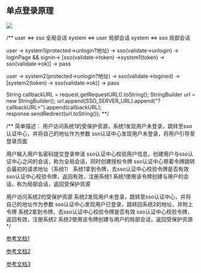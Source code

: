 ## 单点登录原理

![](https://images2015.cnblogs.com/blog/640632/201702/640632-20170214003010285-574881970.png)

/**
 user <=>  sso  全局会话
 system <=> user 局部会话
 system <=> sso 局部会话
 
user -> system1(protected->unlogin?地址) -> sso(validate->unlogin) -> loginPage &&
signin-> [sso(validate->token) ->system1(token) -> sso(validate->ok)] -> pass

user -> system2(protected->unlogin?地址) -> sso(validate->logined) -> 
[system2(token) -> sso(validate->ok)] -> pass


String callbackURL = request.getRequestURL().toString();
StringBuilder url = new StringBuilder();
url.append(SSO_SERVER_URL).append("?callbackURL=").append(callbackURL);
response.sendRedirect(url.toString());
**/

/**
简单描述：
用户访问系统1的受保护资源，系统1发现用户未登录，跳转至sso认证中心，并将自己的地址作为参数
sso认证中心发现用户未登录，将用户引导至登录页面

 用户输入用户名密码提交登录申请
sso认证中心校验用户信息，创建用户与sso认证中心之间的会话，称为全局会话，同时创建授权令牌
sso认证中心带着令牌跳转会最初的请求地址（系统1）
系统1拿到令牌，去sso认证中心校验令牌是否有效
sso认证中心校验令牌，返回有效，注册系统1
系统1使用该令牌创建与用户的会话，称为局部会话，返回受保护资源

用户访问系统2的受保护资源
系统2发现用户未登录，跳转至sso认证中心，并将自己的地址作为参数
sso认证中心发现用户已登录，跳转回系统2的地址，并附上令牌
系统2拿到令牌，去sso认证中心校验令牌是否有效
sso认证中心校验令牌，返回有效，注册系统2
系统2使用该令牌创建与用户的局部会话，返回受保护资源
 */


[参考文档1](https://www.cnblogs.com/hujunzheng/p/6395966.html?from=singlemessage)

[参考文档2](http://blog.csdn.net/xqhys/article/details/79008531)

[参考文档3](https://github.com/zccodere/study-imooc/tree/master/09-my-mysso)
